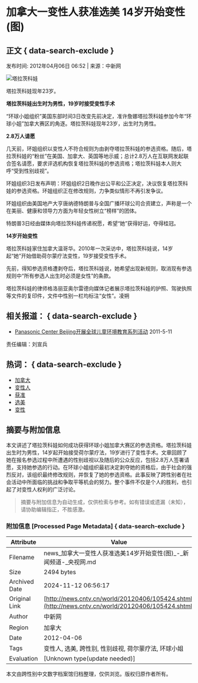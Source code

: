 # 加拿大一变性人获准选美 14岁开始变性(图)

## 正文 { data-search-exclude }


发布时间: 2012年04月06日 06:52 | 来源：中新网

![塔拉茨科娃](http://p1.img.cctvpic.com/20120406/images/1333666429809_1333666429809_r.jpg)

塔拉茨科娃现年23岁。

**塔拉茨科娃出生时为男性，19岁时接受变性手术**

“环球小姐组织”美国东部时间3日改变先前决定，准许詹娜塔拉茨科娃参加今年“环球小姐”加拿大赛区的角逐。塔拉茨科娃现年23岁，出生时为男性。

**2.8万人请愿**

几天前，环姐组织以变性人不符合规则为由剥夺塔拉茨科娃的参选资格。随后，塔拉茨科娃的“粉丝”在美国、加拿大、英国等地示威；总计2.8万人在互联网发起联合签名请愿，要求评选机构恢复塔拉茨科娃的参选资格；塔拉茨科娃本人则大呼“受到性别歧视”。

环姐组织3日发布声明：环姐组织2日晚作出公平和公正决定，决议恢复塔拉茨科娃的参选资格。环姐组织正在修改规则，力争类似情形不再引发争议。

环姐组织由美国地产大亨唐纳德特朗普与全国广播环球公司合资建立，声称是一个在美丽、健康和领导力方面为年轻女性树立“榜样”的团体。

特朗普3日经由媒体向塔拉茨科娃传递祝愿，希望“她”获得好运，夺得桂冠。

**14岁开始变性**

塔拉茨科娃家住加拿大温哥华。2010年一次采访中，塔拉茨科娃说，14岁起“她”开始借助荷尔蒙疗法变性，19岁接受变性手术。

先前，得知参选资格遭剥夺后，塔拉茨科娃说，她希望出现新规则，取消现有参选规则中“所有参选人出生时必须是女性”的条款。

塔拉茨科娃的律师格洛丽亚奥尔雷德向媒体记者展示塔拉茨科娃的护照、驾驶执照等文件的复印件，文件中性别一栏均标注“女性”。凌朔

## 相关报道： { data-search-exclude }

- [Panasonic Center Beijing开展全球儿童环境教育系列活动](http://news.cntv.cn/20110511/100069.shtml) 2011-5-11

责任编辑：刘宣兵

## 热词： { data-search-exclude }

- [加拿大](http://so.cntv.cn/search.php?qtext=加拿大&sid=0000&pid=0000)
- [变性人](http://so.cntv.cn/search.php?qtext=变性人&sid=0000&pid=0000)
- [获准](http://so.cntv.cn/search.php?qtext=获准&sid=0000&pid=0000)
- [选美](http://so.cntv.cn/search.php?qtext=选美&sid=0000&pid=0000)
- [变性](http://so.cntv.cn/search.php?qtext=变性&sid=0000&pid=0000)
<!-- tcd_original_link http://news.cntv.cn/world/20120406/105424.shtml -->
## 摘要与附加信息

<!-- tcd_abstract -->
本文讲述了塔拉茨科娃如何成功获得环球小姐加拿大赛区的参选资格。塔拉茨科娃出生时为男性，14岁起开始接受荷尔蒙疗法，19岁进行了变性手术。文章回顾了她在报名参选过程中所遭遇的性别歧视以及随后的公众反应，包括2.8万人签署请愿，支持她参选的行动。在环球小姐组织最初决定剥夺她的资格后，由于社会的强烈反对，该组织最终修改规则，并恢复了她的参选资格。此事反映了跨性别者在社会活动中所面临的挑战和争取平等机会的努力。整个事件不仅是个人的胜利，也引起了对变性人权利的广泛讨论。
<!-- tcd_abstract_end -->

> 摘要与附加信息为自动生成，仅供检索与参考。如有错误或遗漏（未知），请协助编辑指正，不胜感激。

### 附加信息 [Processed Page Metadata] { data-search-exclude }

| Attribute       | Value                                  |
|-----------------|----------------------------------------|
| Filename        | news_加拿大一变性人获准选美14岁开始变性(图)_-_新闻频道-_央视网.md                             |
| Size            | 2494 bytes                           |
| Archived Date   | 2024-11-12 06:56:17                             |
| Original Link   | [http://news.cntv.cn/world/20120406/105424.shtml](http://news.cntv.cn/world/20120406/105424.shtml)                       |
| Author          | 中新网                               |
| Region          | 加拿大                               |
| Date            | 2012-04-06                                 |
| Tags            | 变性人, 选美, 跨性别, 性别歧视, 荷尔蒙疗法, 环球小姐                                 |
| Evaluation            | [Unknown type(update needed)]                                 |
<!-- tcd_table_end -->

本文由跨性别中文数字档案馆归档整理，仅供浏览。版权归原作者所有。
